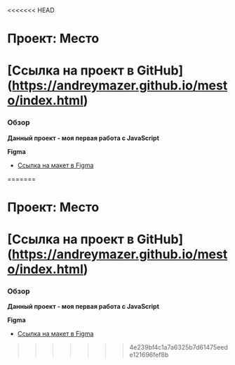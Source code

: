 <<<<<<< HEAD
# Проект: Место
# [Ссылка на проект в GitHub] (https://andreymazer.github.io/mesto/index.html)
### Обзор

**Данный проект - моя первая работа с JavaScript**


**Figma**

* [Ссылка на макет в Figma](https://www.figma.com/file/2cn9N9jSkmxD84oJik7xL7/JavaScript.-Sprint-4?node-id=0%3A1&t=4nOtIAqmrdsfGCBS-0)

=======
# Проект: Место
# [Ссылка на проект в GitHub] (https://andreymazer.github.io/mesto/index.html)
### Обзор

**Данный проект - моя первая работа с JavaScript**


**Figma**

* [Ссылка на макет в Figma](https://www.figma.com/file/2cn9N9jSkmxD84oJik7xL7/JavaScript.-Sprint-4?node-id=0%3A1&t=4nOtIAqmrdsfGCBS-0)

>>>>>>> 4e239bf4c1a7a6325b7d61475eede121696fef8b
